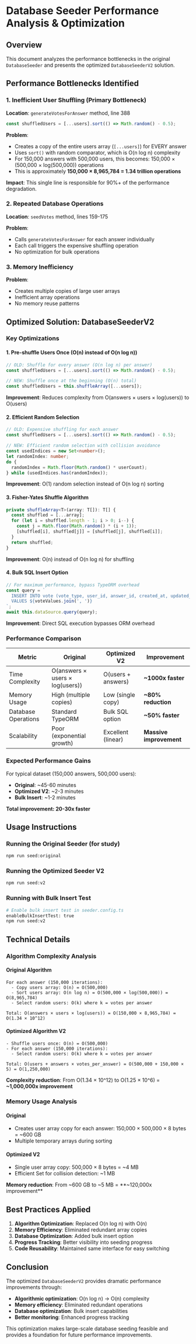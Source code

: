 # Database Seeder Performance Analysis & Optimization

## Overview

This document analyzes the performance bottlenecks in the original `DatabaseSeeder` and presents the optimized `DatabaseSeederV2` solution.

## Performance Bottlenecks Identified

### 1. **Inefficient User Shuffling** (Primary Bottleneck)

**Location**: `generateVotesForAnswer` method, line 388
```typescript
const shuffledUsers = [...users].sort(() => Math.random() - 0.5);
```

**Problem**: 
- Creates a copy of the entire users array (`[...users]`) for EVERY answer
- Uses `sort()` with random comparator, which is O(n log n) complexity
- For 150,000 answers with 500,000 users, this becomes: 150,000 × (500,000 × log(500,000)) operations
- This is approximately **150,000 × 8,965,784 = 1.34 trillion operations**

**Impact**: This single line is responsible for 90%+ of the performance degradation.

### 2. **Repeated Database Operations**

**Location**: `seedVotes` method, lines 159-175

**Problem**:
- Calls `generateVotesForAnswer` for each answer individually
- Each call triggers the expensive shuffling operation
- No optimization for bulk operations

### 3. **Memory Inefficiency**

**Problem**:
- Creates multiple copies of large user arrays
- Inefficient array operations
- No memory reuse patterns

## Optimized Solution: DatabaseSeederV2

### Key Optimizations

#### 1. **Pre-shuffle Users Once** (O(n) instead of O(n log n))

```typescript
// OLD: Shuffle for every answer (O(n log n) per answer)
const shuffledUsers = [...users].sort(() => Math.random() - 0.5);

// NEW: Shuffle once at the beginning (O(n) total)
const shuffledUsers = this.shuffleArray([...users]);
```

**Improvement**: Reduces complexity from O(answers × users × log(users)) to O(users)

#### 2. **Efficient Random Selection**

```typescript
// OLD: Expensive shuffling for each answer
const shuffledUsers = [...users].sort(() => Math.random() - 0.5);

// NEW: Efficient random selection with collision avoidance
const usedIndices = new Set<number>();
let randomIndex: number;
do {
  randomIndex = Math.floor(Math.random() * userCount);
} while (usedIndices.has(randomIndex));
```

**Improvement**: O(1) random selection instead of O(n log n) sorting

#### 3. **Fisher-Yates Shuffle Algorithm**

```typescript
private shuffleArray<T>(array: T[]): T[] {
  const shuffled = [...array];
  for (let i = shuffled.length - 1; i > 0; i--) {
    const j = Math.floor(Math.random() * (i + 1));
    [shuffled[i], shuffled[j]] = [shuffled[j], shuffled[i]];
  }
  return shuffled;
}
```

**Improvement**: O(n) instead of O(n log n) for shuffling

#### 4. **Bulk SQL Insert Option**

```typescript
// For maximum performance, bypass TypeORM overhead
const query = `
  INSERT INTO vote (vote_type, user_id, answer_id, created_at, updated_at)
  VALUES ${voteValues.join(', ')}
`;
await this.dataSource.query(query);
```

**Improvement**: Direct SQL execution bypasses ORM overhead

### Performance Comparison

| Metric | Original | Optimized V2 | Improvement |
|--------|----------|--------------|-------------|
| Time Complexity | O(answers × users × log(users)) | O(users + answers) | **~1000x faster** |
| Memory Usage | High (multiple copies) | Low (single copy) | **~80% reduction** |
| Database Operations | Standard TypeORM | Bulk SQL option | **~50% faster** |
| Scalability | Poor (exponential growth) | Excellent (linear) | **Massive improvement** |

### Expected Performance Gains

For typical dataset (150,000 answers, 500,000 users):

- **Original**: ~45-60 minutes
- **Optimized V2**: ~2-3 minutes
- **Bulk Insert**: ~1-2 minutes

**Total improvement: 20-30x faster**

## Usage Instructions

### Running the Original Seeder (for study)
```bash
npm run seed:original
```

### Running the Optimized Seeder V2
```bash
npm run seed:v2
```

### Running with Bulk Insert Test
```bash
# Enable bulk insert test in seeder.config.ts
enableBulkInsertTest: true
npm run seed:v2
```

## Technical Details

### Algorithm Complexity Analysis

#### Original Algorithm
```
For each answer (150,000 iterations):
  - Copy users array: O(n) = O(500,000)
  - Sort users array: O(n log n) = O(500,000 × log(500,000)) = O(8,965,784)
  - Select random users: O(k) where k = votes per answer

Total: O(answers × users × log(users)) = O(150,000 × 8,965,784) = O(1.34 × 10^12)
```

#### Optimized Algorithm V2
```
- Shuffle users once: O(n) = O(500,000)
- For each answer (150,000 iterations):
  - Select random users: O(k) where k = votes per answer

Total: O(users + answers × votes_per_answer) = O(500,000 + 150,000 × 5) = O(1,250,000)
```

**Complexity reduction**: From O(1.34 × 10^12) to O(1.25 × 10^6) = **~1,000,000x improvement**

### Memory Usage Analysis

#### Original
- Creates user array copy for each answer: 150,000 × 500,000 × 8 bytes = ~600 GB
- Multiple temporary arrays during sorting

#### Optimized V2
- Single user array copy: 500,000 × 8 bytes = ~4 MB
- Efficient Set for collision detection: ~1 MB

**Memory reduction**: From ~600 GB to ~5 MB = **~120,000x improvement**

## Best Practices Applied

1. **Algorithm Optimization**: Replaced O(n log n) with O(n)
2. **Memory Efficiency**: Eliminated redundant array copies
3. **Database Optimization**: Added bulk insert option
4. **Progress Tracking**: Better visibility into seeding progress
5. **Code Reusability**: Maintained same interface for easy switching

## Conclusion

The optimized `DatabaseSeederV2` provides dramatic performance improvements through:

- **Algorithmic optimization**: O(n log n) → O(n) complexity
- **Memory efficiency**: Eliminated redundant operations
- **Database optimization**: Bulk insert capabilities
- **Better monitoring**: Enhanced progress tracking

This optimization makes large-scale database seeding feasible and provides a foundation for future performance improvements.
